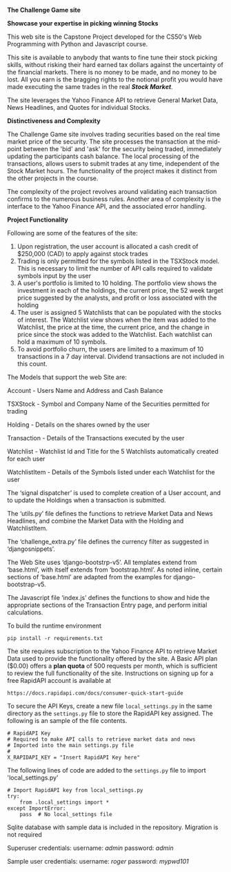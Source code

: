 **The Challenge Game site**

**Showcase your expertise in picking winning Stocks**

This web site is the Capstone Project developed for the CS50's Web Programming with Python and Javascript course.

This site is available to anybody that wants to fine tune their stock picking skills, without risking their hard earned tax dollars against the uncertainty of the financial markets. There is no money to be made, and no money to be lost. All you earn is the bragging rights to the notional profit you would have made executing the same trades in the real _**Stock Market**_.

The site leverages the Yahoo Finance API to retrieve General Market Data, News Headlines, and Quotes for individual Stocks.

**Distinctiveness and Complexity**

The Challenge Game site involves trading securities based on the real time market price of the security. The site processes the transaction at the mid-point between the 'bid' and 'ask' for the security being traded, immediately updating the participants cash balance. The local processing of the transactions, allows users to submit trades at any time, independent of the Stock Market hours. The functionality of the project makes it distinct from the other projects in the course.

The complexity of the project revolves around validating each transaction confirms to the numerous business rules. Another area of complexity is the interface to the Yahoo Finance API, and the associated error handling.

**Project Functionality**

Following are some of the features of the site:
1.	Upon registration, the user account is allocated a cash credit of $250,000 (CAD) to apply against stock trades
2.	Trading is only permitted for the symbols listed in the TSXStock model. This is necessary to limit the number of API calls required to validate symbols input by the user
3.	A user's portfolio is limited to 10 holding. The portfolio view shows the investment in each of the holdings, the current price, the 52 week target price suggested by the analysts, and profit or loss associated with the holding
4.	The user is assigned 5 Watchlists that can be populated with the stocks of interest. The Watchlist view shows when the item was added to the Watchlist, the price at the time, the current price, and the change in price since the stock was added to the Watchlist. Each watchlist can hold a maximum of 10 symbols.
5.	To avoid portfolio churn, the users are limited to a maximum of 10 transactions in a 7 day interval. Dividend transactions are not included in this count.


The Models that support the web Site are:

  Account - Users Name and Address and Cash Balance
  
  TSXStock - Symbol and Company Name of the Securities permitted for trading
  
  Holding - Details on the shares owned by the user
  
  Transaction - Details of the Transactions executed by the user
  
  Watchlist - Watchlist Id and Title for the 5 Watchlists automatically created for each user
  
  WatchlistItem - Details of the Symbols listed under each Watchlist for the user
  
The ‘signal dispatcher’ is used to complete creation of a User account, and to update the Holdings when a transaction is submitted.

The ‘utils.py’ file defines the functions to retrieve Market Data and News Headlines, and combine the Market Data with the Holding and WatchlistItem.

The ‘challenge_extra.py’ file defines the currency filter as suggested in ‘djangosnippets’.
 
The Web Site uses ‘django-bootstrp-v5’. All templates extend from ‘base.html’, with itself extends from ‘bootstrap.html’. As noted inline, certain sections of ‘base.html’ are adapted from the examples for django-bootstrap-v5.

The Javascript file ‘index.js’ defines the functions to show and hide the appropriate sections of the Transaction Entry page, and perform initial calculations.

To build the runtime environment

    pip install -r requirements.txt

The site requires subscription to the Yahoo Finance API to retrieve Market Data used to provide the functionality offered by the site. A Basic API plan ($0.00) offers a **plan quota** of 500 requests per month, which is sufficient to review the full functionality of the site. Instructions on signing up for a free RapidAPI account is available at 
    
    https://docs.rapidapi.com/docs/consumer-quick-start-guide

To secure the API Keys, create a new file `local_settings.py` in the same directory as the `settings.py` file to store the RapidAPI key assigned. The following is an sample of the file contents.

    # RapidAPI Key
    # Required to make API calls to retrieve market data and news
    # Imported into the main settings.py file    
    #
    X_RAPIDAPI_KEY = "Insert RapidAPI Key here"

The following lines of code are added to the `settings.py` file to import 'local_settings.py'

    # Import RapidAPI key from local_settings.py
    try:
        from .local_settings import *
    except ImportError:
        pass  # No local_settings file

Sqlite database with sample data is included in the repository. Migration is not required

Superuser credentials:      username: _admin_     password: _admin_

Sample user credentials:    username: _roger_     password: _mypwd101_
